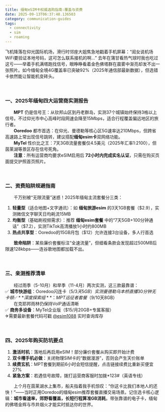 ```yaml
---
title: 缅甸eSIM卡权威选购指南:覆盖与资费
date: 2025-09-13T06:37:48.136503
category: communication-guides
tags:
  - connectivity
  - sim
  - roaming
---
```


飞机降落在仰光国际机场，滑行时邻座大姐焦急地戳着手机屏幕：“闺女说机场WiFi要验证本地号码，这可怎么联系接机的啊…” 去年在蒲甘看热气球时我也吃过这亏——举着手机满塔跑找信号，眼睁睁看着金色佛塔群在晨雾中渐亮却发不出一张照片。如今缅甸全境4G覆盖率已突破92%（2025年通信部最新数据），但选错卡依然能让智能机变砖头。  

　　

### **一、2025年缅甸四大运营商实测报告**  
　　**MPT** 仍是信号王：从钦邦山区到丹老群岛，实测37个城镇始终保持3格以上信号。不过仰光市中心高峰时段网速会降至15Mbps，适合行程覆盖偏远地区的旅行者。  
　　**Ooredoo** 都市首选：在仰光、曼德勒等核心区5G速率达210Mbps，但跨省高速路上常出现信号跳转，建议搭配**缅甸esim卡**双网络功能。  
　　**MyTel** 性价比之王：7天3GB流量套餐仅4.5美元（2025年汇率1:2100），但茵莱湖等景区存在信号死角。  
　　**注意**：所有运营商均要求eSIM启用后 **72小时内完成实名认证**，只需在购买页面提交护照首页照片。  

　　

### **二、资费陷阱规避指南**  
　　千万别被“无限流量”迷惑！2025年缅甸主流套餐分三类：  
1. **轻量型**（适合地图+文字通讯）：如 **缅甸旅游esim** 的3天1GB套餐（$2.9），实测微信文字聊天日均耗流15MB  
2. **均衡型**（基础刷视频需求）：推荐 **缅甸esim套餐** 中的“7天5GB+100分钟通话”（$7.2），实测TikTok高清播放1小时约800MB  
3. **热点共享型**：Ooredoo的15GB月包（$12）允许连接3台设备，多人行首选  

　　**致命陷阱**：某些廉价套餐标注“全速流量”，但细看条款会发现超过500MB后限速128kbps——连谷歌地图都加载不出。  

　　

### **三、亲测推荐清单**  
　　经过雨季（5-10月）和旱季（11-4月）两次实测，这三款最靠谱：  
✅ **城市快游组**：Ooredoo闪连卡（$5/3天5GB）  
　　实测曼德勒乌本桥直播30分钟无卡顿  
✅ **深度探索组**：MPT远征者套餐（$9/10天8GB）  
　　在克耶邦雨林仍保持VoIP通话清晰  
✅ **商务多设备**：MyTel企业版（$15/月20GB+专属客服）  
✈需要最新套餐代码可戳 [@esim1088](https://t.me/s/esim1088) 实时查询库存  

　　

### **四、2025年购买防坑要点**  
1. **激活时机**：落地后再启用eSIM！部分廉价套餐从购买即开始计费  
2. **双卡槽手机必做**：关闭物理SIM卡的“数据漫游”，否则会产生天价账单  
3. **续费玄机**：MPT套餐到期前6小时会短信提醒，点击链接续费比重新买便宜27%  
4. **紧急方案**：若遇信号故障，拨打运营商客服时加拨*123#（英语专线）  

　　上个月在茵莱湖水上集市，船夫指着我手机惊叹：“你这卡比我们本地人的还快！”——当时正用Ooredoo的缅甸esim推荐套餐直播交易场景。记住选卡核心逻辑：**城市看速率，郊野看覆盖，长短行程算准GB消耗**。带张靠谱的电子卡，缅甸的佛塔金辉与市井烟火才能实时抵达你的世界。